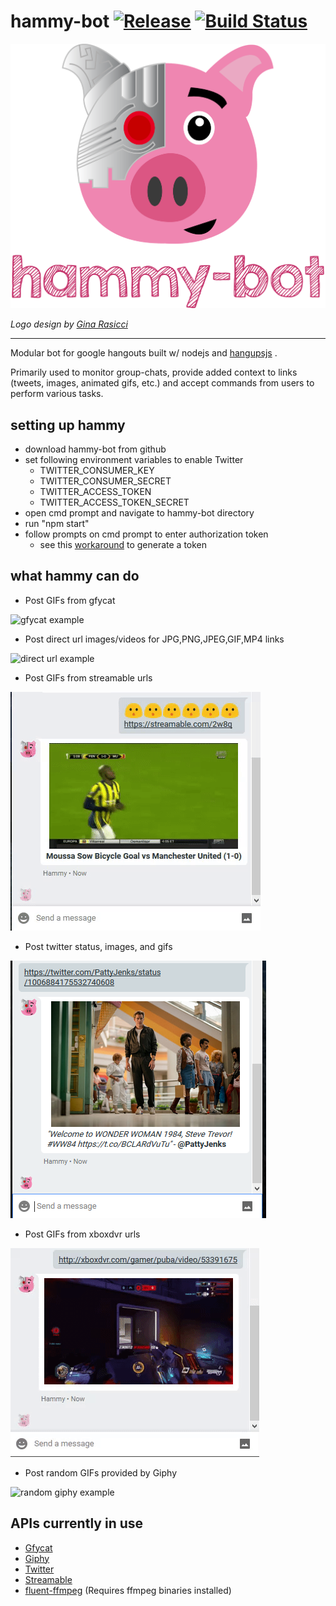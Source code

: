 hammy-bot 
[![Release](https://img.shields.io/github/release/moosebot/hammy-bot.svg)](https://github.com/moosebot/hammy-bot)
[![Build Status](https://img.shields.io/travis/moosebot/hammy-bot/master.svg)](https://travis-ci.org/moosebot/hammy-bot)
=========
<p align="center">
 <img src="logo.png" width="700">
</p>

*Logo design by [Gina Rasicci](http://www.ginarasicci.com/)*
<hr>

Modular bot for google hangouts built w/ nodejs and [hangupsjs](https://github.com/yakyak/hangupsjs/) .

Primarily used to monitor group-chats, provide added context to links (tweets, images, animated gifs, etc.) and accept commands from users to perform various tasks.

## setting up hammy

* download hammy-bot from github
* set following environment variables to enable Twitter
  * TWITTER_CONSUMER_KEY
  * TWITTER_CONSUMER_SECRET
  * TWITTER_ACCESS_TOKEN
  * TWITTER_ACCESS_TOKEN_SECRET
* open cmd prompt and navigate to hammy-bot directory
* run "npm start"
* follow prompts on cmd prompt to enter authorization token
  * see this [workaround](https://github.com/tdryer/hangups/issues/260#issuecomment-246578670) to generate a token

## what hammy can do

* Post GIFs from gfycat

![gfycat example](/examples/gyfcat.gif)

* Post direct url images/videos for JPG,PNG,JPEG,GIF,MP4 links

![direct url example](/examples/direct_urls.gif)

* Post GIFs from streamable urls

![streamable example](/examples/streamable.gif)

* Post twitter status, images, and gifs

![twitter example](/examples/twitter.png)

* Post GIFs from xboxdvr urls

![xbox dvr example](/examples/xboxdvr.gif)

* Post random GIFs provided by Giphy

![random giphy example](/examples/random_gifs.gif)


## APIs currently in use
* [Gfycat](https://gfycat.com/api)
* [Giphy](https://github.com/Giphy/GiphyAPI)
* [Twitter](https://dev.twitter.com/rest/public)
* [Streamable](https://streamable.com/documentation)
* [fluent-ffmpeg](https://github.com/fluent-ffmpeg/node-fluent-ffmpeg) (Requires ffmpeg binaries installed)
